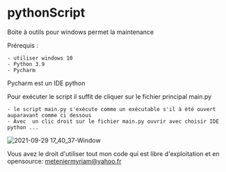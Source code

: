 # pythonScript
Boite à outils pour windows permet la maintenance 

Prérequis :

	- utiliser windows 10
	- Python 3.9
	- Pycharm
	
Pycharm est un IDE python 

Pour exécuter le script il suffit de cliquer sur le fichier principal main.py

	- le script main.py s'exécute comme un exécutable s'il à été ouvert auparavant comme ci dessous
	- Avec  un clic droit sur le fichier main.py ouvrir avec choisir IDE python ...



![2021-09-29 17_40_37-Window](https://user-images.githubusercontent.com/58040844/135306622-1b25dcf5-8366-4c22-9b3c-23ac450254ee.png)



Vous avez le droit d'utiliser tout mon code qui est libre d'exploitation et en opensource:
meteniermyriam@yahoo.fr
